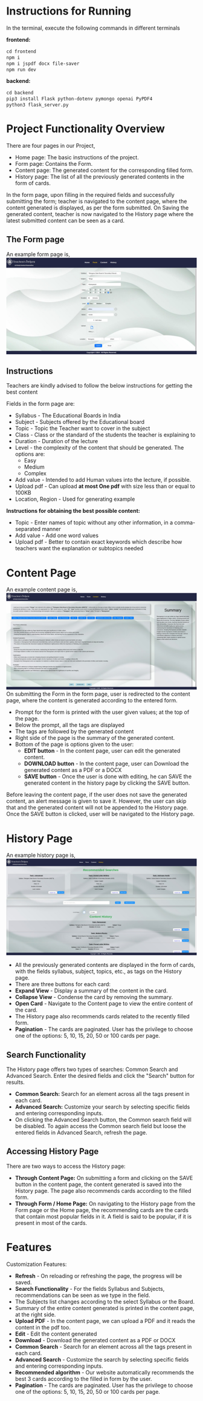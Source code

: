 # Instructions for Running

In the terminal, execute the following commands in different terminals<br>

**frontend:**<br>
```
cd frontend
npm i
npm i jspdf docx file-saver
npm run dev
```

**backend:**<br>
```
cd backend
pip3 install Flask python-dotenv pymongo openai PyPDF4
python3 flask_server.py
```

# Project Functionality Overview
There are four pages in our Project,
- Home page: The basic instructions of the project.
- Form page: Contains the Form.
- Content page: The generated content for the corresponding filled form.
- History page: The list of all the previously generated contents in the form of cards.

In the form page, upon filling in the required fields and successfully submitting the form; teacher is navigated to the content page, where the content generated is displayed, as per the form submitted. On Saving the generated content, teacher is now navigated to the History page where the latest submitted content can be seen as a card. 

## The Form page
An example form page is,
![Form page](./frontend/src/assets/form.jpeg)

## Instructions
Teachers are kindly advised to follow the below instructions for getting the best content

 Fields in the form page are:
 - Syllabus - The Educational Boards in India
 - Subject - Subjects offered by the Educational board
 - Topic - Topic the Teacher want to cover in the subject
 - Class - Class or the standard of the students the teacher is explaining to
 - Duration - Duration of the lecture
 - Level - the complexity of the content that should be generated. The options are:
    - Easy
   - Medium
   - Complex
 - Add value - Intended to add Human values into the lecture, if possible.
 - Upload pdf - Can upload **at most One pdf** with size less than or equal to 100KB
 - Location, Region - Used for generating example

**Instructions for obtaining the best possible content:**
- Topic - Enter names of topic without any other information, in a comma-separated manner
- Add value - Add one word values
- Upload pdf - Better to contain exact keywords which describe how teachers want the explanation or subtopics needed


# Content Page
An example content page is,
![Content page](./frontend/src/assets/content.jpeg)
On submitting the Form in the form page, user is redirected to the content page, where the content is generated according to the entered form.
- Prompt for the form is printed with the user given values; at the top of the page.
- Below the prompt, all the tags are displayed
- The tags are followed by the generated content
- Right side of the page is the summary of the generated content.
- Bottom of the page is options given to the user:
    - **EDIT button** - In the content page, user can edit the generated content.
    - **DOWNLOAD button** - In the content page, user can Download the generated content as a PDF or a DOCX
    - **SAVE button** - Once the user is done with editing, he can SAVE the generated content in the history page by clicking the SAVE button.

Before leaving the content page, if the user does not save the generated content, an alert message is given to save it. However, the user can skip that and the generated content will not be appended to the History page.
Once the SAVE button is clicked, user will be navigated to the History page.

# History Page
An example history page is,
![History Page](./frontend/src/assets/history.jpeg)
- All the previously generated contents are displayed in the form of cards, with the fields syllabus, subject, topics, etc., as tags on the History page.
- There are three buttons for each card:
 - **Expand View** - Display a summary of the content in the card.
 - **Collapse View** - Condense the card by removing the summary.
 - **Open Card** - Navigate to the Content page to view the entire content of the card.
- The History page also recommends cards related to the recently filled form.
- **Pagination** - The cards are paginated. User has the privilege to choose one of the options: 5, 10, 15, 20, 50 or 100 cards per page.

## Search Functionality
The History page offers two types of searches: Common Search and Advanced Search. Enter the desired fields and click the "Search" button for results.

- **Common Search:** Search for an element across all the tags present in each card.
- **Advanced Search:** Customize your search by selecting specific fields and entering corresponding inputs.
 - On clicking the Advanced Search button, the Common search field will be disabled. To again access the Common search field but loose the entered fields in Advanced Search, refresh the page.

## Accessing History Page
There are two ways to access the History page:

- **Through Content Page:** On submitting a form and clicking on the SAVE button in the content page, the content generated is saved into the History page. The page also recommends cards according to the filled form.
- **Through Form / Home Page:** On navigating to the History page from the Form page or the Home page, the recommending cards are the cards that contain most popular fields in it. A field is said to be popular, if it is present in most of the cards.

# Features
Customization Features:
 - **Refresh** - On reloading or refreshing the page, the progress will be saved.
 - **Search Functionality** - For the fields Syllabus and Subjects, recommendations can be seen as we type in the field.
 - The Subjects list changes according to the select Syllabus or the Board.
 - Summary of the entire content generated is printed in the content page, at the right side.
 - **Upload PDF** - In the content page, we can upload a PDF and it reads the content in the pdf too.
 - **Edit** - Edit the content generated
 - **Download** - Download the generated content as a PDF or DOCX
 - **Common Search** - Search for an element across all the tags present in each card.
 - **Advanced Search** - Customize the search by selecting specific fields and entering corresponding inputs.
 - **Recommended algorithm** - Our website automatically recommends the best 3 cards according to the filled in form by the user.
 - **Pagination** - The cards are paginated. User has the privilege to choose one of the options: 5, 10, 15, 20, 50 or 100 cards per page.